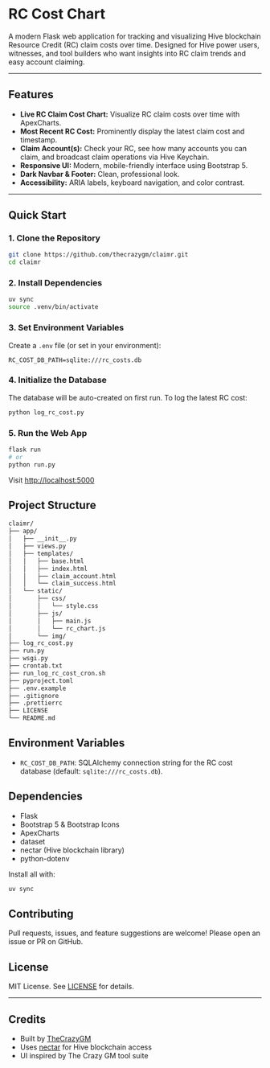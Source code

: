 # RC Cost Chart

A modern Flask web application for tracking and visualizing Hive blockchain Resource Credit (RC) claim costs over time. Designed for Hive power users, witnesses, and tool builders who want insights into RC claim trends and easy account claiming.

---

## Features

- **Live RC Claim Cost Chart:** Visualize RC claim costs over time with ApexCharts.
- **Most Recent RC Cost:** Prominently display the latest claim cost and timestamp.
- **Claim Account(s):** Check your RC, see how many accounts you can claim, and broadcast claim operations via Hive Keychain.
- **Responsive UI:** Modern, mobile-friendly interface using Bootstrap 5.
- **Dark Navbar & Footer:** Clean, professional look.
- **Accessibility:** ARIA labels, keyboard navigation, and color contrast.

---

## Quick Start

### 1. Clone the Repository

```bash
git clone https://github.com/thecrazygm/claimr.git
cd claimr
```

### 2. Install Dependencies

```bash
uv sync
source .venv/bin/activate
```

### 3. Set Environment Variables

Create a `.env` file (or set in your environment):

```env
RC_COST_DB_PATH=sqlite:///rc_costs.db
```

### 4. Initialize the Database

The database will be auto-created on first run. To log the latest RC cost:

```bash
python log_rc_cost.py
```

### 5. Run the Web App

```bash
flask run
# or
python run.py
```

Visit [http://localhost:5000](http://localhost:5000)

## Project Structure

```bash
claimr/
├── app/
│   ├── __init__.py
│   ├── views.py
│   ├── templates/
│   │   ├── base.html
│   │   ├── index.html
│   │   ├── claim_account.html
│   │   └── claim_success.html
│   └── static/
│       ├── css/
│       │   └── style.css
│       ├── js/
│       │   ├── main.js
│       │   └── rc_chart.js
│       └── img/
├── log_rc_cost.py
├── run.py
├── wsgi.py
├── crontab.txt
├── run_log_rc_cost_cron.sh
├── pyproject.toml
├── .env.example
├── .gitignore
├── .prettierrc
├── LICENSE
└── README.md
```

## Environment Variables

- `RC_COST_DB_PATH`: SQLAlchemy connection string for the RC cost database (default: `sqlite:///rc_costs.db`).

## Dependencies

- Flask
- Bootstrap 5 & Bootstrap Icons
- ApexCharts
- dataset
- nectar (Hive blockchain library)
- python-dotenv

Install all with:

```bash
uv sync
```

## Contributing

Pull requests, issues, and feature suggestions are welcome! Please open an issue or PR on GitHub.

## License

MIT License. See [LICENSE](LICENSE) for details.

---

## Credits

- Built by [TheCrazyGM](https://thecrazygm.com)
- Uses [nectar](https://github.com/hive-engine/nectar) for Hive blockchain access
- UI inspired by The Crazy GM tool suite
